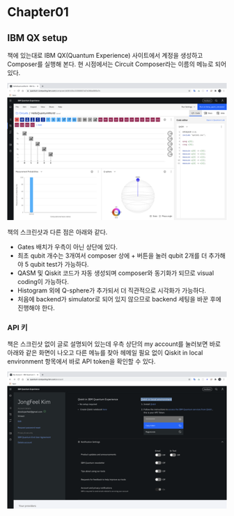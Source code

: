 # Chapter01

## IBM QX setup

책에 있는대로 IBM QX(Quantum Experience) 사이트에서 계정을 생성하고 Composer를 실행해 본다. 현 시점에서는 Circuit Composer라는 이름의 메뉴로 되어 있다.

![IBMQX Circuit Composer](IBMQX_CircuitComposer.png)

책의 스크린샷과 다른 점은 아래와 같다.
- Gates 배치가 우측이 아닌 상단에 있다.
- 최초 qubit 개수는 3개여서 composer 상에 + 버튼을 눌러 qubit 2개를 더 추가해야 5 qubit test가 가능하다.
- QASM 및 Qiskit 코드가 자동 생성되며 composer와 동기화가 되므로 visual coding이 가능하다.
- Histogram 외에 Q-sphere가 추가되서 더 직관적으로 시각화가 가능하다.
- 처음에 backend가 simulator로 되어 있지 않으므로 backend 세팅을 바꾼 후에 진행해야 한다.

### API 키

책은 스크린샷 없이 글로 설명되어 있는데 우측 상단의 my account를 눌러보면 바로 아래와 같은 화면이 나오고 다른 메뉴를 찾아 헤메일 필요 없이 Qiskit in local environment 항목에서 바로 API token을 확인할 수 있다.

![MyAccount_APIToken](MyAccount_APIToken.png)